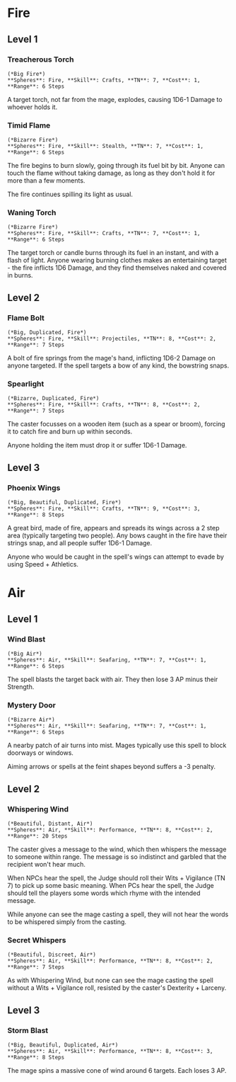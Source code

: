 # Fire

## Level 1

### Treacherous Torch
    (*Big Fire*)
    **Spheres**: Fire, **Skill**: Crafts, **TN**: 7, **Cost**: 1, **Range**: 6 Steps

A target torch, not far from the mage, explodes, causing 1D6-1 Damage to whoever holds it.

### Timid Flame
    (*Bizarre Fire*)
    **Spheres**: Fire, **Skill**: Stealth, **TN**: 7, **Cost**: 1, **Range**: 6 Steps

The fire begins to burn slowly, going through its fuel bit by bit.
Anyone can touch the flame without taking damage, as long as they don't hold it for more than a few moments.

The fire continues spilling its light as usual.

### Waning Torch
    (*Bizarre Fire*)
    **Spheres**: Fire, **Skill**: Crafts, **TN**: 7, **Cost**: 1, **Range**: 6 Steps

The target torch or candle burns through its fuel in an instant, and with a flash of light.
Anyone wearing burning clothes makes an entertaining target - the fire inflicts 1D6 Damage, and they find themselves naked and covered in burns.

## Level 2

### Flame Bolt
    (*Big, Duplicated, Fire*)
    **Spheres**: Fire, **Skill**: Projectiles, **TN**: 8, **Cost**: 2, **Range**: 7 Steps

A bolt of fire springs from the mage's hand, inflicting 1D6-2 Damage on anyone targeted.
If the spell targets a bow of any kind, the bowstring snaps.

### Spearlight
    (*Bizarre, Duplicated, Fire*)
    **Spheres**: Fire, **Skill**: Crafts, **TN**: 8, **Cost**: 2, **Range**: 7 Steps
The caster focusses on a wooden item (such as a spear or broom), forcing it to catch fire and burn up within seconds.

Anyone holding the item must drop it or suffer 1D6-1 Damage.


## Level 3

### Phoenix Wings
    (*Big, Beautiful, Duplicated, Fire*)
    **Spheres**: Fire, **Skill**: Crafts, **TN**: 9, **Cost**: 3, **Range**: 8 Steps

A great bird, made of fire, appears and spreads its wings across a 2 step area (typically targeting two people).
Any bows caught in the fire have their strings snap, and all people suffer 1D6-1 Damage.

Anyone who would be caught in the spell's wings can attempt to evade by using Speed + Athletics.

# Air

## Level 1

### Wind Blast
    (*Big Air*)
    **Spheres**: Air, **Skill**: Seafaring, **TN**: 7, **Cost**: 1, **Range**: 6 Steps

The spell blasts the target back with air.
They then lose 3 AP minus their Strength.


### Mystery Door
    (*Bizarre Air*)
    **Spheres**: Air, **Skill**: Seafaring, **TN**: 7, **Cost**: 1, **Range**: 6 Steps

A nearby patch of air turns into mist.
Mages typically use this spell to block doorways or windows.

Aiming arrows or spells at the feint shapes beyond suffers a -3 penalty.

## Level 2

### Whispering Wind
    (*Beautiful, Distant, Air*)
    **Spheres**: Air, **Skill**: Performance, **TN**: 8, **Cost**: 2, **Range**: 20 Steps

The caster gives a message to the wind, which then whispers the message to someone within range.
The message is so indistinct and garbled that the recipient won't hear much.

When NPCs hear the spell, the Judge should roll their Wits + Vigilance (TN 7) to pick up some basic meaning.
When PCs hear the spell, the Judge should tell the players some words which rhyme with the intended message.

While anyone can see the mage casting a spell, they will not hear the words to be whispered simply from the casting.

### Secret Whispers
    (*Beautiful, Discreet, Air*)
    **Spheres**: Air, **Skill**: Performance, **TN**: 8, **Cost**: 2, **Range**: 7 Steps

As with Whispering Wind, but none can see the mage casting the spell without a Wits + Vigilance roll, resisted by the caster's Dexterity + Larceny.


## Level 3

### Storm Blast
    (*Big, Beautiful, Duplicated, Air*)
    **Spheres**: Air, **Skill**: Performance, **TN**: 8, **Cost**: 3, **Range**: 8 Steps

The mage spins a massive cone of wind around 6 targets.
Each loses 3 AP.

